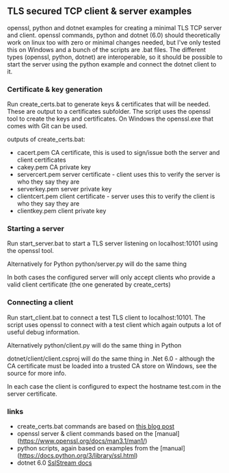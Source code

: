 ## TLS secured TCP client & server examples

openssl, python and dotnet examples for creating a minimal TLS TCP server and client. openssl commands, python and dotnet (6.0) should theoretically work on linux too with zero or minimal changes needed, but I've only tested this on Windows and a bunch of the scripts are .bat files. The different types (openssl, python, dotnet) are interoperable, so it should be possible to start the server using the python example and connect the dotnet client to it.

### Certificate & key generation

Run create_certs.bat to generate keys & certificates that will be needed. These are output to a certificates subfolder. The script uses the openssl tool to create the keys and certificates. On Windows the openssl.exe that comes with Git can be used.

outputs of create_certs.bat:
- cacert.pem        CA certificate, this is used to sign/issue both the server and client certificates
- cakey.pem         CA private key
- servercert.pem    server certificate - client uses this to verify the server is who they say they are
- serverkey.pem     server private key
- clientcert.pem    client certificate - server uses this to verify the client is who they say they are
- clientkey.pem     client private key

### Starting a server

Run start_server.bat to start a TLS server listening on localhost:10101 using the openssl tool.

Alternatively for Python python/server.py will do the same thing

In both cases the configured server will only accept clients who provide a valid client certificate (the one generated by create_certs)

### Connecting a client

Run start_client.bat to connect a test TLS client to localhost:10101. The script uses openssl to connect with a test client which again outputs a lot of useful debug information.

Alternatively python/client.py will do the same thing in Python

dotnet/client/client.csproj will do the same thing in .Net 6.0 - although the CA certificate must be loaded into a trusted CA store on Windows, see the source for more info.

In each case the client is configured to expect the hostname test.com in the server certificate.

### links
- create_certs.bat commands are based on [this blog post](https://superhero.ninja/2015/07/22/create-a-simple-https-server-with-openssl-s_server/)
- openssl server & client commands based on the [manual] (https://www.openssl.org/docs/man3.1/man1/)
- python scripts, again based on examples from the [manual] (https://docs.python.org/3/library/ssl.html)
- dotnet 6.0 [SslStream docs](https://learn.microsoft.com/en-us/dotnet/api/system.net.security.sslstream?view=net-6.0)
